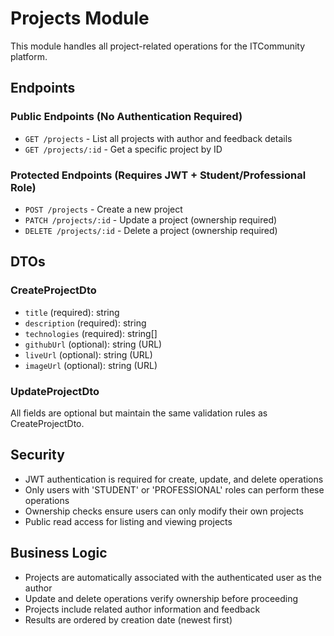 # Projects Module

This module handles all project-related operations for the ITCommunity platform.

## Endpoints

### Public Endpoints (No Authentication Required)

- `GET /projects` - List all projects with author and feedback details
- `GET /projects/:id` - Get a specific project by ID

### Protected Endpoints (Requires JWT + Student/Professional Role)

- `POST /projects` - Create a new project
- `PATCH /projects/:id` - Update a project (ownership required)
- `DELETE /projects/:id` - Delete a project (ownership required)

## DTOs

### CreateProjectDto
- `title` (required): string
- `description` (required): string
- `technologies` (required): string[]
- `githubUrl` (optional): string (URL)
- `liveUrl` (optional): string (URL)
- `imageUrl` (optional): string (URL)

### UpdateProjectDto
All fields are optional but maintain the same validation rules as CreateProjectDto.

## Security

- JWT authentication is required for create, update, and delete operations
- Only users with 'STUDENT' or 'PROFESSIONAL' roles can perform these operations
- Ownership checks ensure users can only modify their own projects
- Public read access for listing and viewing projects

## Business Logic

- Projects are automatically associated with the authenticated user as the author
- Update and delete operations verify ownership before proceeding
- Projects include related author information and feedback
- Results are ordered by creation date (newest first) 
